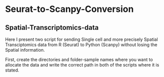 # Seurat-to-Scanpy-Conversion 
## Spatial-Transcriptomics-data

Here I present two script for sending Single cell and more precisely Spatial Transciptomics data from R (Seurat) to Python (Scanpy) without losing the Spatial information.

First, create the directories and folder-sample names where you want to allocate the data and write the correct path in both of the scripts where it is stated.
